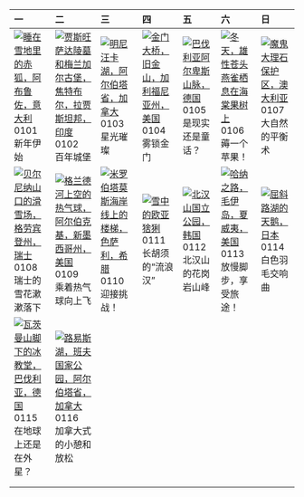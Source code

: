 | 一                                                                                                                                                                                            | 二                                                                                                                                                                                                            | 三                                                                                                                                                                                                     | 四                                                                                                                                                                                              | 五                                                                                                                                                                                           | 六                                                                                                                                                                                                     | 日                                                                                                                                                                                        |
|:---------------------------------------------------------------------------------------------------------------------------------------------------------------------------------------------|:-------------------------------------------------------------------------------------------------------------------------------------------------------------------------------------------------------------|:------------------------------------------------------------------------------------------------------------------------------------------------------------------------------------------------------|:-----------------------------------------------------------------------------------------------------------------------------------------------------------------------------------------------|:--------------------------------------------------------------------------------------------------------------------------------------------------------------------------------------------|:------------------------------------------------------------------------------------------------------------------------------------------------------------------------------------------------------|:-----------------------------------------------------------------------------------------------------------------------------------------------------------------------------------------|
| [![](https://www.bing.com/th?id=OHR.SleepingFox_ZH-CN2622967726_320x240.jpg '睡在雪地里的赤狐，阿布鲁佐，意大利')](https://www.bing.com/th?id=OHR.SleepingFox_ZH-CN2622967726_UHD.jpg)<br>0101<br>新年伊始        | [![](https://www.bing.com/th?id=OHR.MehrangarhJodhpur_ZH-CN2855490711_320x240.jpg '贾斯旺萨达陵墓和梅兰加尔古堡，焦特布尔，拉贾斯坦邦，印度')](https://www.bing.com/th?id=OHR.MehrangarhJodhpur_ZH-CN2855490711_UHD.jpg)<br>0102<br>百年城堡 | [![](https://www.bing.com/th?id=OHR.MinnewankaLake_ZH-CN3020982568_320x240.jpg '明尼汪卡湖，阿尔伯塔省，加拿大')](https://www.bing.com/th?id=OHR.MinnewankaLake_ZH-CN3020982568_UHD.jpg)<br>0103<br>星光璀璨             | [![](https://www.bing.com/th?id=OHR.GoldenGateLight_ZH-CN3874822904_320x240.jpg '金门大桥，旧金山，加利福尼亚州，美国')](https://www.bing.com/th?id=OHR.GoldenGateLight_ZH-CN3874822904_UHD.jpg)<br>0104<br>雾锁金门 | [![](https://www.bing.com/th?id=OHR.AlpsReflecting_ZH-CN4036320440_320x240.jpg '巴伐利亚阿尔卑斯山脉，德国')](https://www.bing.com/th?id=OHR.AlpsReflecting_ZH-CN4036320440_UHD.jpg)<br>0105<br>是现实还是童话？ | [![](https://www.bing.com/th?id=OHR.CrabappleChaffinch_ZH-CN4458529756_320x240.jpg '冬天，雄性苍头燕雀栖息在海棠果树上')](https://www.bing.com/th?id=OHR.CrabappleChaffinch_ZH-CN4458529756_UHD.jpg)<br>0106<br>薅一个苹果！ | [![](https://www.bing.com/th?id=OHR.DevilsMarbles_ZH-CN4897809914_320x240.jpg '魔鬼大理石保护区，澳大利亚')](https://www.bing.com/th?id=OHR.DevilsMarbles_ZH-CN4897809914_UHD.jpg)<br>0107<br>大自然的平衡术 |
| [![](https://www.bing.com/th?id=OHR.BerninaPass_ZH-CN5776010452_320x240.jpg '贝尔尼纳山口的滑雪场，格劳宾登州，瑞士')](https://www.bing.com/th?id=OHR.BerninaPass_ZH-CN5776010452_UHD.jpg)<br>0108<br>瑞士的雪花漱漱落下 | [![](https://www.bing.com/th?id=OHR.BalloonDay_ZH-CN7571792218_320x240.jpg '格兰德河上空的热气球，阿尔伯克基，新墨西哥州，美国')](https://www.bing.com/th?id=OHR.BalloonDay_ZH-CN7571792218_UHD.jpg)<br>0109<br>乘着热气球向上飞              | [![](https://www.bing.com/th?id=OHR.MilopotamosStairs_ZH-CN8013521384_320x240.jpg '米罗伯塔莫斯海岸线上的楼梯，色萨利，希腊')](https://www.bing.com/th?id=OHR.MilopotamosStairs_ZH-CN8013521384_UHD.jpg)<br>0110<br>迎接挑战！ | [![](https://www.bing.com/th?id=OHR.LynxSnow_ZH-CN8908082275_320x240.jpg '雪中的欧亚猞猁')](https://www.bing.com/th?id=OHR.LynxSnow_ZH-CN8908082275_UHD.jpg)<br>0111<br>长胡须的“流浪汉”                     | [![](https://www.bing.com/th?id=OHR.BukhansanSeoul_ZH-CN8002920750_320x240.jpg '北汉山国立公园，韩国')](https://www.bing.com/th?id=OHR.BukhansanSeoul_ZH-CN8002920750_UHD.jpg)<br>0112<br>北汉山的花岗岩山峰   | [![](https://www.bing.com/th?id=OHR.HanaHighway_ZH-CN8601588011_320x240.jpg '哈纳之路，毛伊岛，夏威夷，美国')](https://www.bing.com/th?id=OHR.HanaHighway_ZH-CN8601588011_UHD.jpg)<br>0113<br>放慢脚步，享受旅途！             | [![](https://www.bing.com/th?id=OHR.HokkaidoSwans_ZH-CN8733312972_320x240.jpg '屈斜路湖的天鹅，日本')](https://www.bing.com/th?id=OHR.HokkaidoSwans_ZH-CN8733312972_UHD.jpg)<br>0114<br>白色羽毛交响曲    |
| [![](https://www.bing.com/th?id=OHR.IceChapel_ZH-CN9189733666_320x240.jpg '瓦茨曼山脚下的冰教堂，巴伐利亚，德国')](https://www.bing.com/th?id=OHR.IceChapel_ZH-CN9189733666_UHD.jpg)<br>0115<br>在地球上还是在外星？     | [![](https://www.bing.com/th?id=OHR.LakeLouise_ZH-CN9592539152_320x240.jpg '路易斯湖，班夫国家公园，阿尔伯塔省，加拿大')](https://www.bing.com/th?id=OHR.LakeLouise_ZH-CN9592539152_UHD.jpg)<br>0116<br>加拿大式的小憩和放松                |                                                                                                                                                                                                       |                                                                                                                                                                                                |                                                                                                                                                                                             |                                                                                                                                                                                                       |                                                                                                                                                                                          |
|                                                                                                                                                                                              |                                                                                                                                                                                                              |                                                                                                                                                                                                       |                                                                                                                                                                                                |                                                                                                                                                                                             |                                                                                                                                                                                                       |                                                                                                                                                                                          |
|                                                                                                                                                                                              |                                                                                                                                                                                                              |                                                                                                                                                                                                       |                                                                                                                                                                                                |                                                                                                                                                                                             |                                                                                                                                                                                                       |                                                                                                                                                                                          |